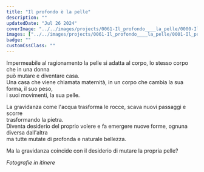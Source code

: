 ```yaml
---
title: "Il profondo è la pelle"
description: ""
updatedDate: "Jul 26 2024"
coverImage: "../../images/projects/0061-Il_profondo____la_pelle/0000-Il_profondo____la_pelle_Corpo_donna_maternita_cambiamento_mutamento_roccia_pietra_mare_acqua_schizzi_intimo_vulva_nascita_sessualita_Olympus_OM1.jpg"
images: ["../../images/projects/0061-Il_profondo____la_pelle/0001-Il_profondo____la_pelle_Corpo_donna_maternita_cambiamento_mutamento_roccia_pietra_mare_acqua_schizzi_intimo_vulva_nascita_sessualita_Olympus_OM1.jpg","../../images/projects/0061-Il_profondo____la_pelle/0002-Il_profondo____la_pelle_Corpo_donna_maternita_cambiamento_mutamento_roccia_pietra_mare_acqua_schizzi_intimo_vulva_nascita_sessualita_Olympus_OM1.jpg","../../images/projects/0061-Il_profondo____la_pelle/0003-Il_profondo____la_pelle_Corpo_donna_maternita_cambiamento_mutamento_roccia_pietra_mare_acqua_schizzi_intimo_vulva_nascita_sessualita_Olympus_OM1.jpg","../../images/projects/0061-Il_profondo____la_pelle/0004-Il_profondo____la_pelle_Corpo_donna_maternita_cambiamento_mutamento_roccia_pietra_mare_acqua_schizzi_intimo_vulva_nascita_sessualita_Olympus_OM1.jpg","../../images/projects/0061-Il_profondo____la_pelle/0005-Il_profondo____la_pelle_Corpo_donna_maternita_cambiamento_mutamento_roccia_pietra_mare_acqua_schizzi_intimo_vulva_nascita_sessualita_Olympus_OM1.jpg","../../images/projects/0061-Il_profondo____la_pelle/0006-Il_profondo____la_pelle_Corpo_donna_maternita_cambiamento_mutamento_roccia_pietra_mare_acqua_schizzi_intimo_vulva_nascita_sessualita_Olympus_OM1.jpg","../../images/projects/0061-Il_profondo____la_pelle/0007-Il_profondo____la_pelle_Corpo_donna_maternita_cambiamento_mutamento_roccia_pietra_mare_acqua_schizzi_intimo_vulva_nascita_sessualita_Olympus_OM1.jpg","../../images/projects/0061-Il_profondo____la_pelle/0008-Il_profondo____la_pelle_Corpo_donna_maternita_cambiamento_mutamento_roccia_pietra_mare_acqua_schizzi_intimo_vulva_nascita_sessualita_Olympus_OM1.jpg","../../images/projects/0061-Il_profondo____la_pelle/0009-Il_profondo____la_pelle_Corpo_donna_maternita_cambiamento_mutamento_roccia_pietra_mare_acqua_schizzi_intimo_vulva_nascita_sessualita_Olympus_OM1.jpg","../../images/projects/0061-Il_profondo____la_pelle/0010-Il_profondo____la_pelle_Corpo_donna_maternita_cambiamento_mutamento_roccia_pietra_mare_acqua_schizzi_intimo_vulva_nascita_sessualita_Olympus_OM1.jpg","../../images/projects/0061-Il_profondo____la_pelle/0011-Il_profondo____la_pelle_Corpo_donna_maternita_cambiamento_mutamento_roccia_pietra_mare_acqua_schizzi_intimo_vulva_nascita_sessualita_Olympus_OM1.jpg","../../images/projects/0061-Il_profondo____la_pelle/0012-Il_profondo____la_pelle_Corpo_donna_maternita_cambiamento_mutamento_roccia_pietra_mare_acqua_schizzi_intimo_vulva_nascita_sessualita_Olympus_OM1.jpg","../../images/projects/0061-Il_profondo____la_pelle/0013-Il_profondo____la_pelle_Corpo_donna_maternita_cambiamento_mutamento_roccia_pietra_mare_acqua_schizzi_intimo_vulva_nascita_sessualita_Olympus_OM1.jpg","../../images/projects/0061-Il_profondo____la_pelle/0014-Il_profondo____la_pelle_Corpo_donna_maternita_cambiamento_mutamento_roccia_pietra_mare_acqua_schizzi_intimo_vulva_nascita_sessualita_Olympus_OM1.jpg","../../images/projects/0061-Il_profondo____la_pelle/0015-Il_profondo____la_pelle_Corpo_donna_maternita_cambiamento_mutamento_roccia_pietra_mare_acqua_schizzi_intimo_vulva_nascita_sessualita_Olympus_OM1.jpg","../../images/projects/0061-Il_profondo____la_pelle/0016-Il_profondo____la_pelle_Corpo_donna_maternita_cambiamento_mutamento_roccia_pietra_mare_acqua_schizzi_intimo_vulva_nascita_sessualita_Olympus_OM1.jpg","../../images/projects/0061-Il_profondo____la_pelle/0017-Il_profondo____la_pelle_Corpo_donna_maternita_cambiamento_mutamento_roccia_pietra_mare_acqua_schizzi_intimo_vulva_nascita_sessualita_Olympus_OM1.jpg","../../images/projects/0061-Il_profondo____la_pelle/0018-Il_profondo____la_pelle_Corpo_donna_maternita_cambiamento_mutamento_roccia_pietra_mare_acqua_schizzi_intimo_vulva_nascita_sessualita_Olympus_OM1.jpg","../../images/projects/0061-Il_profondo____la_pelle/0019-Il_profondo____la_pelle_Corpo_donna_maternita_cambiamento_mutamento_roccia_pietra_mare_acqua_schizzi_intimo_vulva_nascita_sessualita_Olympus_OM1.jpg","../../images/projects/0061-Il_profondo____la_pelle/0020-Il_profondo____la_pelle_Corpo_donna_maternita_cambiamento_mutamento_roccia_pietra_mare_acqua_schizzi_intimo_vulva_nascita_sessualita_Olympus_OM1.jpg","../../images/projects/0061-Il_profondo____la_pelle/0021-Il_profondo____la_pelle_Corpo_donna_maternita_cambiamento_mutamento_roccia_pietra_mare_acqua_schizzi_intimo_vulva_nascita_sessualita_Olympus_OM1.jpg","../../images/projects/0061-Il_profondo____la_pelle/0022-Il_profondo____la_pelle_Corpo_donna_maternita_cambiamento_mutamento_roccia_pietra_mare_acqua_schizzi_intimo_vulva_nascita_sessualita_Olympus_OM1.jpg","../../images/projects/0061-Il_profondo____la_pelle/0023-Il_profondo____la_pelle_Corpo_donna_maternita_cambiamento_mutamento_roccia_pietra_mare_acqua_schizzi_intimo_vulva_nascita_sessualita_Olympus_OM1.jpg","../../images/projects/0061-Il_profondo____la_pelle/0024-Il_profondo____la_pelle_Corpo_donna_maternita_cambiamento_mutamento_roccia_pietra_mare_acqua_schizzi_intimo_vulva_nascita_sessualita_Olympus_OM1.jpg","../../images/projects/0061-Il_profondo____la_pelle/0025-Il_profondo____la_pelle_Corpo_donna_maternita_cambiamento_mutamento_roccia_pietra_mare_acqua_schizzi_intimo_vulva_nascita_sessualita_Olympus_OM1.jpg","../../images/projects/0061-Il_profondo____la_pelle/0026-Il_profondo____la_pelle_Corpo_donna_maternita_cambiamento_mutamento_roccia_pietra_mare_acqua_schizzi_intimo_vulva_nascita_sessualita_Olympus_OM1.jpg","../../images/projects/0061-Il_profondo____la_pelle/0027-Il_profondo____la_pelle_Corpo_donna_maternita_cambiamento_mutamento_roccia_pietra_mare_acqua_schizzi_intimo_vulva_nascita_sessualita_Olympus_OM1.jpg","../../images/projects/0061-Il_profondo____la_pelle/0028-Il_profondo____la_pelle_Corpo_donna_maternita_cambiamento_mutamento_roccia_pietra_mare_acqua_schizzi_intimo_vulva_nascita_sessualita_Olympus_OM1.jpg"]
badge: ""
customCssClass: ""
---
```


Impermeabile al ragionamento la pelle si adatta al corpo, lo stesso corpo che in una donna  
può mutare e diventare casa.  
Una casa che viene chiamata maternità, in un corpo che cambia la sua forma, il suo peso,  
i suoi movimenti, la sua pelle.

La gravidanza come l'acqua trasforma le rocce, scava nuovi passaggi e scorre  
trasformando la pietra.  
Diventa desiderio del proprio volere e fa emergere nuove forme, ognuna diversa dall'altra  
ma tutte mutate di profonda e naturale bellezza.

Ma la gravidanza coincide con il desiderio di mutare la propria pelle?


*Fotografie in itinere*
